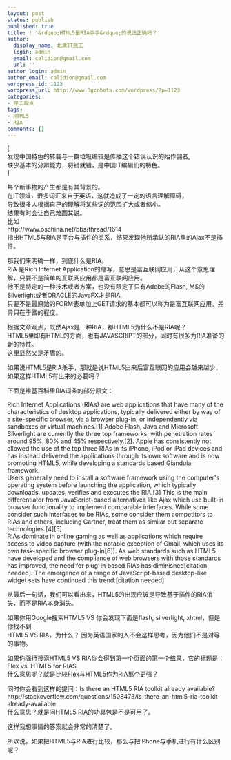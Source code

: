 ```yaml
---
layout: post
status: publish
published: true
title: ! '&rdquo;HTML5是RIA杀手&rdquo;的说法正确吗？'
author:
  display_name: 北漂IT民工
  login: admin
  email: calidion@gmail.com
  url: ''
author_login: admin
author_email: calidion@gmail.com
wordpress_id: 1123
wordpress_url: http://www.3gcnbeta.com/wordpress/?p=1123
categories:
- 民工观点
tags:
- HTML5
- RIA
comments: []
---
```

<p>[<br />
发现中国特色的转载与一群垃圾编辑是传播这个错误认识的始作佣者,<br />
缺少基本的分辨能力，将错就错，是中国IT编辑们的特色。<br />
]</p>
<p>每个新事物的产生都是有其背景的。<br />
在IT领域，很多词汇来自于英语，这就造成了一定的语言理解障碍，<br />
导致很多人根据自己的理解将某些词的范围扩大或者缩小。<br />
结果有时会让自己难圆其说。<br />
比如<br />
http://www.oschina.net/bbs/thread/1614<br />
指出HTML5与RIA是平台与插件的关系，结果发现他所承认的RIA里的Ajax不是插件。</p>
<p>那我们来明确一样，到底什么是RIA。<br />
RIA 是Rich Internet Application的缩写，意思是富互联网应用，从这个意思理解，只要不是简单的互联网应用都是富互联网应用。<br />
他不是特定的一种技术或者方案，也没有限定了只有Adobe的Flash, M$的Silverlight或者ORACLE的JavaFX才是RIA.<br />
只要不是最原始的FORM表单加上GET请求的基本都可以称为是富互联网应用。差异只在于富的程度。</p>
<p>根据文章观点，既然Ajax是一种RIA，那HTML5为什么不是RIA呢？<br />
HTML5里即有HTML的方面，也有JAVASCRIPT的部分，同时有很多为RIA准备的新的特性。<br />
这里显然又是矛盾的。</p>
<p>如果说HTML5是RIA杀手，那就是说HTML5出来后富互联网的应用会越来越少，如果这样HTML5有出来的必要吗？</p>
<p>下面是维基百科里RIA词条的部分原文：</p>
<p>Rich Internet Applications (RIAs) are web applications that have many of the characteristics of desktop applications, typically delivered either by way of a site-specific browser, via a browser plug-in, or independently via sandboxes or virtual machines.[1] Adobe Flash, Java and Microsoft Silverlight are currently the three top frameworks, with penetration rates around 95%, 80% and 45% respectively.[2]. Apple has consistently not allowed the use of the top three RIAs in its iPhone, iPod or iPad devices and has instead delivered the applications through its own software and is now promoting HTML5, while developing a standards based Gianduia framework.<br />
Users generally need to install a software framework using the computer's operating system before launching the application, which typically downloads, updates, verifies and executes the RIA.[3] This is the main differentiator from JavaScript-based alternatives like Ajax which use built-in browser functionality to implement comparable interfaces. While some consider such interfaces to be RIAs, some consider them competitors to RIAs and others, including Gartner, treat them as similar but separate technologies.[4][5]<br />
RIAs dominate in online gaming as well as applications which require access to video capture (with the notable exception of Gmail, which uses its own task-specific browser plug-in[6]). As web standards such as HTML5 have developed and the compliance of web browsers with those standards has improved, <del datetime="2010-06-01T18:16:18+00:00">the need for plug-in based RIAs has diminished</del>[citation needed]. The emergence of a range of JavaScript-based desktop-like widget sets have continued this trend.[citation needed]</p>
<p>从最后一句话，我们可以看出来，HTML5的出现应该是导致基于插件的RIA消失，而不是RIA本身消失。</p>
<p>如果你用Google搜索HTML5 VS 你会发现下面是flash, silverlight, xhtml，但是你找不到<br />
HTML5 VS RIA，为什么？ 因为英语国家的人不会这样思考，因为他们不是对等的事物。</p>
<p>如果你强行搜索HTML5 VS RIA你会得到第一个页面的第一个结果，它的标题是：Flex vs. HTML5 for RIAS<br />
什么意思呢？就是比较Flex与HTML5作为RIA那个更强？</p>
<p>同时你会看到这样的提问：Is there an HTML5 RIA toolkit already available?<br />
http://stackoverflow.com/questions/1508473/is-there-an-html5-ria-toolkit-already-available<br />
什么意思？就是问HTML5 RIA的功具包是不是可用了。</p>
<p>这样我想事情的答案就会非常的清楚了。</p>
<p>所以说，如果把HTML5与RIA进行比较，那么与把iPhone与手机进行有什么区别呢？</p>
